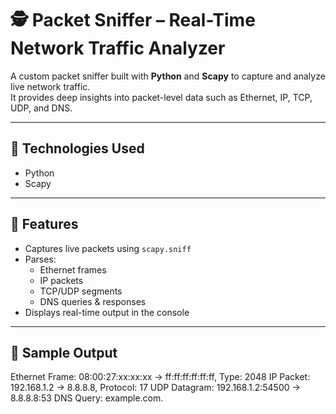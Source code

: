 # 🕵️ Packet Sniffer – Real-Time Network Traffic Analyzer

A custom packet sniffer built with **Python** and **Scapy** to capture and analyze live network traffic.  
It provides deep insights into packet-level data such as Ethernet, IP, TCP, UDP, and DNS.

---

## 🔧 Technologies Used

- Python
- Scapy

---

## 🚀 Features

- Captures live packets using `scapy.sniff`
- Parses:
  - Ethernet frames
  - IP packets
  - TCP/UDP segments
  - DNS queries & responses
- Displays real-time output in the console

---

## 📸 Sample Output

Ethernet Frame: 08:00:27:xx:xx:xx -> ff:ff:ff:ff:ff:ff, Type: 2048
IP Packet: 192.168.1.2 -> 8.8.8.8, Protocol: 17
UDP Datagram: 192.168.1.2:54500 -> 8.8.8.8:53
DNS Query: example.com.
